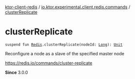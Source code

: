 [ktor-client-redis](../index.md) / [io.ktor.experimental.client.redis.commands](index.md) / [clusterReplicate](./cluster-replicate.md)

# clusterReplicate

`suspend fun `[`Redis`](../io.ktor.experimental.client.redis/-redis/index.md)`.clusterReplicate(nodeId: `[`Long`](https://kotlinlang.org/api/latest/jvm/stdlib/kotlin/-long/index.html)`): `[`Unit`](https://kotlinlang.org/api/latest/jvm/stdlib/kotlin/-unit/index.html)

Reconfigure a node as a slave of the specified master node

https://redis.io/commands/cluster-replicate

**Since**
3.0.0

